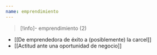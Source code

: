 ```yaml
---
name: emprendimiento
---
```

> [!info]- emprendimiento (2)

- [[De emprendedora de éxito a (posiblemente) la carcel]]
- [[Actitud ante una oportunidad de negocio]]